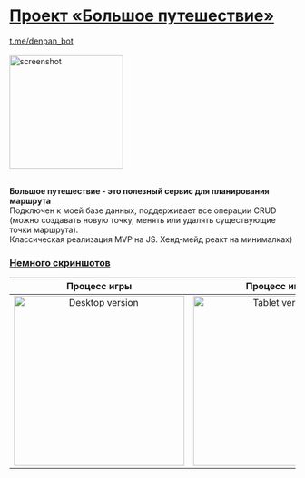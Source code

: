 # [Проект «Большое путешествие»]()

[t.me/denpan_bot]() </br></br>
<img width="200" alt="screenshot" src="https://github.com/user-attachments/assets/249d0b1a-a708-41c4-b561-28f7a082760d" /> </br></br>

<strong>Большое путешествие - это полезный сервис для планирования маршрута</strong></br>
Подключен к моей базе данных, поддерживает все операции CRUD (можно создавать новую точку, менять или удалять
существующие точки маршрута).</br>
Классическая реализация MVP на JS. Хенд-мейд реакт на минималках)

### [Немного скриншотов](https://t.me/denpan_bot)

|                                                          Процесс игры                                                           |                                                          Процесс игры                                                          |                                                          Процесс игры                                                          |
|:-------------------------------------------------------------------------------------------------------------------------------:|:------------------------------------------------------------------------------------------------------------------------------:|:------------------------------------------------------------------------------------------------------------------------------:|
| <img width="300" alt="Desktop version" src="https://github.com/user-attachments/assets/1f409aad-b7a2-4ceb-9bf8-ad3d99a40abf" /> | <img width="300" alt="Tablet version" src="https://github.com/user-attachments/assets/249d0b1a-a708-41c4-b561-28f7a082760d" /> | <img width="300" alt="Tablet version" src="https://github.com/user-attachments/assets/249d0b1a-a708-41c4-b561-28f7a082760d" /> |


